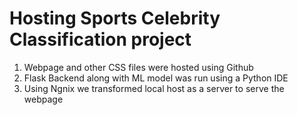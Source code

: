 <h1><b>Hosting Sports Celebrity Classification project</b></h1>
<ol><li>Webpage and other CSS files were hosted using Github</li>
<li>Flask Backend along with ML model was run using a Python IDE </li>
<li>Using Ngnix we transformed local host as a server to serve the webpage </li></ol>

